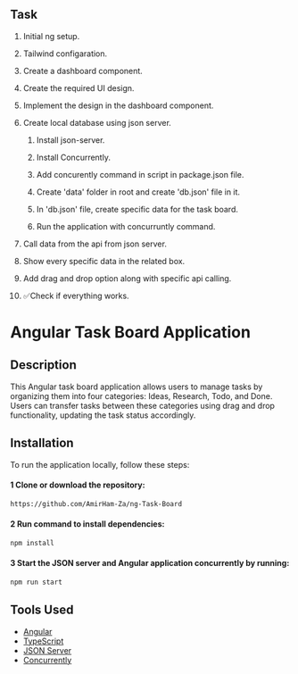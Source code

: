 ## Task

1. Initial ng setup.

2. Tailwind configaration.

3. Create a dashboard component.

4. Create the required UI design.

5. Implement the design in the dashboard component.

6. Create local database using json server.

   1. Install json-server.

   2. Install Concurrently.

   3. Add concurently command in script in package.json file.

   4. Create 'data' folder in root and create 'db.json' file in it.

   5. In 'db.json' file, create specific data  for the task board.

   6. Run the application with concurruntly command.

8. Call data from the api from json server.

9. Show every specific data in the related box.

10. Add drag and drop option along with specific api calling.

11. ✅Check if everything works.

# Angular Task Board Application

## Description
This Angular task board application allows users to manage tasks by organizing them into four categories: Ideas, Research, Todo, and Done. Users can transfer tasks between these categories using drag and drop functionality, updating the task status accordingly.

## Installation

To run the application locally, follow these steps:



#### 1 Clone or download the repository:
```bash
https://github.com/AmirHam-Za/ng-Task-Board
```
#### 2 Run command to install dependencies: 
```bash
npm install
```

#### 3 Start the JSON server and Angular application concurrently by running:
```bash
npm run start
```

## Tools Used

- [Angular](https://angular.io/)
- [TypeScript](https://www.typescriptlang.org/)
- [JSON Server](https://github.com/typicode/json-server)
- [Concurrently](https://github.com/kimmobrunfeldt/concurrently)



